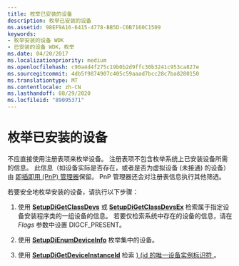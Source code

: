 ```yaml
---
title: 枚举已安装的设备
description: 枚举已安装的设备
ms.assetid: 98EF9A16-6415-4778-BB5D-C0B7160C1509
keywords:
- 枚举安装的设备 WDK
- 已安装的设备 WDK，枚举
ms.date: 04/20/2017
ms.localizationpriority: medium
ms.openlocfilehash: c90a4d4f275c19b0b2d9ffc30b3241c953ca827e
ms.sourcegitcommit: 4db5f9874907c405c59aaad7bcc28c7ba8280150
ms.translationtype: MT
ms.contentlocale: zh-CN
ms.lasthandoff: 08/29/2020
ms.locfileid: "89095371"
---
```

# <a name="enumerating-installed-devices"></a>枚举已安装的设备


不应直接使用注册表项来枚举设备。 注册表项不包含枚举系统上已安装设备所需的信息。 此信息（如设备实际是否存在，或者是否为虚拟设备 (未接通) 的设备）由 [即插即用 (PnP) 管理器](pnp-manager.md)保留。 PnP 管理器还会对注册表信息执行其他筛选。

若要安全地枚举安装的设备，请执行以下步骤：

1.  使用 [**SetupDiGetClassDevs**](/windows/desktop/api/setupapi/nf-setupapi-setupdigetclassdevsw) 或 [**SetupDiGetClassDevsEx**](/windows/desktop/api/setupapi/nf-setupapi-setupdigetclassdevsexa) 检索属于指定设备安装程序类的一组设备的信息。 若要仅检索系统中存在的设备的信息，请在 *Flags* 参数中设置 DIGCF_PRESENT。

2.  使用 [**SetupDiEnumDeviceInfo**](/windows/desktop/api/setupapi/nf-setupapi-setupdienumdeviceinfo) 枚举集中的设备。

3.  使用 [**SetupDiGetDeviceInstanceId**](/windows/desktop/api/setupapi/nf-setupapi-setupdigetdeviceinstanceida) 检索 [)  (id 的唯一设备实例标识符 ](device-instance-ids.md)。

 

